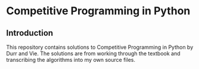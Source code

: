 Competitive Programming in Python
=================================

Introduction
------------

This repository contains solutions to Competitive Programming in Python by Durr and Vie.
The solutions are from working through the textbook and transcribing the algorithms
into my own source files.
